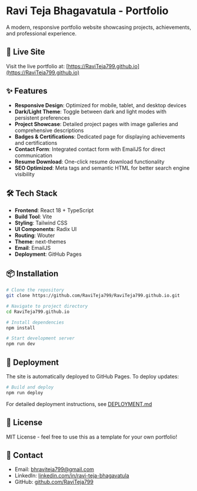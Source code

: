 # Ravi Teja Bhagavatula - Portfolio

A modern, responsive portfolio website showcasing projects, achievements, and professional experience.

## 🚀 Live Site

Visit the live portfolio at: [https://RaviTeja799.github.io](https://RaviTeja799.github.io)

## ✨ Features

- **Responsive Design**: Optimized for mobile, tablet, and desktop devices
- **Dark/Light Theme**: Toggle between dark and light modes with persistent preferences
- **Project Showcase**: Detailed project pages with image galleries and comprehensive descriptions
- **Badges & Certifications**: Dedicated page for displaying achievements and certifications
- **Contact Form**: Integrated contact form with EmailJS for direct communication
- **Resume Download**: One-click resume download functionality
- **SEO Optimized**: Meta tags and semantic HTML for better search engine visibility

## 🛠️ Tech Stack

- **Frontend**: React 18 + TypeScript
- **Build Tool**: Vite
- **Styling**: Tailwind CSS
- **UI Components**: Radix UI
- **Routing**: Wouter
- **Theme**: next-themes
- **Email**: EmailJS
- **Deployment**: GitHub Pages

## 📦 Installation

```bash
# Clone the repository
git clone https://github.com/RaviTeja799/RaviTeja799.github.io.git

# Navigate to project directory
cd RaviTeja799.github.io

# Install dependencies
npm install

# Start development server
npm run dev
```

## 🚀 Deployment

The site is automatically deployed to GitHub Pages. To deploy updates:

```bash
# Build and deploy
npm run deploy
```

For detailed deployment instructions, see [DEPLOYMENT.md](./DEPLOYMENT.md)

## 📝 License

MIT License - feel free to use this as a template for your own portfolio!

## 📧 Contact

- Email: bhraviteja799@gmail.com
- LinkedIn: [linkedin.com/in/ravi-teja-bhagavatula](https://linkedin.com/in/ravi-teja-bhagavatula)
- GitHub: [github.com/RaviTeja799](https://github.com/RaviTeja799)
